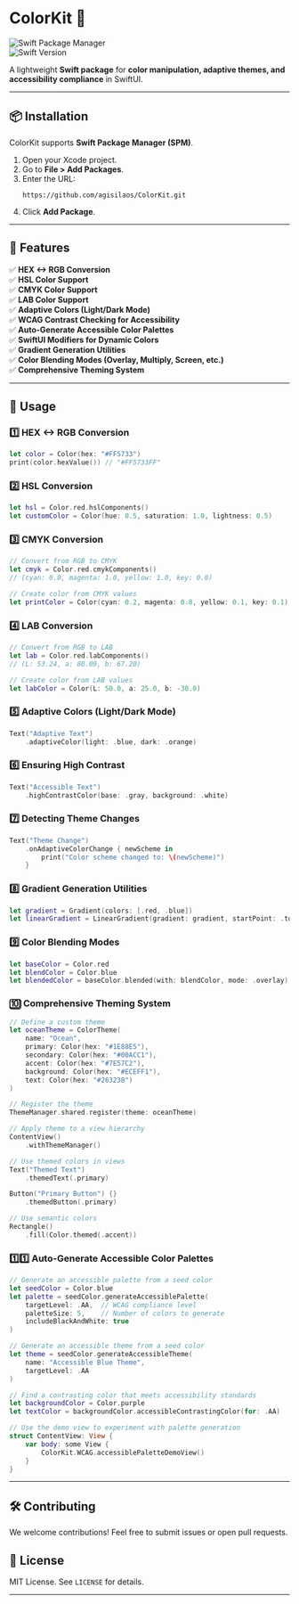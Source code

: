 # **ColorKit 🎨**  
![Swift Package Manager](https://img.shields.io/badge/SPM-Supported-green)  
![Swift Version](https://img.shields.io/badge/Swift-5.5%2B-blue)  

A lightweight **Swift package** for **color manipulation, adaptive themes, and accessibility compliance** in SwiftUI.  

---

## **📦 Installation**  

ColorKit supports **Swift Package Manager (SPM)**.  

1. Open your Xcode project.  
2. Go to **File > Add Packages**.  
3. Enter the URL:  
   ```
   https://github.com/agisilaos/ColorKit.git
   ```
4. Click **Add Package**.  

---

## **🚀 Features**  

✅ **HEX <-> RGB Conversion**  
✅ **HSL Color Support**  
✅ **CMYK Color Support**  
✅ **LAB Color Support**  
✅ **Adaptive Colors (Light/Dark Mode)**  
✅ **WCAG Contrast Checking for Accessibility**  
✅ **Auto-Generate Accessible Color Palettes**  
✅ **SwiftUI Modifiers for Dynamic Colors**  
✅ **Gradient Generation Utilities**  
✅ **Color Blending Modes (Overlay, Multiply, Screen, etc.)**  
✅ **Comprehensive Theming System**  

---

## **🎨 Usage**  

### **1️⃣ HEX <-> RGB Conversion**  
```swift
let color = Color(hex: "#FF5733")
print(color.hexValue()) // "#FF5733FF"
```

### **2️⃣ HSL Conversion**  
```swift
let hsl = Color.red.hslComponents()
let customColor = Color(hue: 0.5, saturation: 1.0, lightness: 0.5)
```

### **3️⃣ CMYK Conversion**  
```swift
// Convert from RGB to CMYK
let cmyk = Color.red.cmykComponents()
// (cyan: 0.0, magenta: 1.0, yellow: 1.0, key: 0.0)

// Create color from CMYK values
let printColor = Color(cyan: 0.2, magenta: 0.8, yellow: 0.1, key: 0.1)
```

### **4️⃣ LAB Conversion**  
```swift
// Convert from RGB to LAB
let lab = Color.red.labComponents()
// (L: 53.24, a: 80.09, b: 67.20)

// Create color from LAB values
let labColor = Color(L: 50.0, a: 25.0, b: -30.0)
```

### **5️⃣ Adaptive Colors (Light/Dark Mode)**  
```swift
Text("Adaptive Text")
    .adaptiveColor(light: .blue, dark: .orange)
```

### **6️⃣ Ensuring High Contrast**  
```swift
Text("Accessible Text")
    .highContrastColor(base: .gray, background: .white)
```

### **7️⃣ Detecting Theme Changes**  
```swift
Text("Theme Change")
    .onAdaptiveColorChange { newScheme in
        print("Color scheme changed to: \(newScheme)")
    }
```

### **8️⃣ Gradient Generation Utilities**  
```swift
let gradient = Gradient(colors: [.red, .blue])
let linearGradient = LinearGradient(gradient: gradient, startPoint: .top, endPoint: .bottom)
```

### **9️⃣ Color Blending Modes**  
```swift
let baseColor = Color.red
let blendColor = Color.blue
let blendedColor = baseColor.blended(with: blendColor, mode: .overlay)
```

### **🔟 Comprehensive Theming System**  
```swift
// Define a custom theme
let oceanTheme = ColorTheme(
    name: "Ocean",
    primary: Color(hex: "#1E88E5"),
    secondary: Color(hex: "#00ACC1"),
    accent: Color(hex: "#7E57C2"),
    background: Color(hex: "#ECEFF1"),
    text: Color(hex: "#263238")
)

// Register the theme
ThemeManager.shared.register(theme: oceanTheme)

// Apply theme to a view hierarchy
ContentView()
    .withThemeManager()

// Use themed colors in views
Text("Themed Text")
    .themedText(.primary)

Button("Primary Button") {}
    .themedButton(.primary)

// Use semantic colors
Rectangle()
    .fill(Color.themed(.accent))
```

### **1️⃣1️⃣ Auto-Generate Accessible Color Palettes**  
```swift
// Generate an accessible palette from a seed color
let seedColor = Color.blue
let palette = seedColor.generateAccessiblePalette(
    targetLevel: .AA,  // WCAG compliance level
    paletteSize: 5,    // Number of colors to generate
    includeBlackAndWhite: true
)

// Generate an accessible theme from a seed color
let theme = seedColor.generateAccessibleTheme(
    name: "Accessible Blue Theme",
    targetLevel: .AA
)

// Find a contrasting color that meets accessibility standards
let backgroundColor = Color.purple
let textColor = backgroundColor.accessibleContrastingColor(for: .AA)

// Use the demo view to experiment with palette generation
struct ContentView: View {
    var body: some View {
        ColorKit.WCAG.accessiblePaletteDemoView()
    }
}
```

---

## **🛠 Contributing**  
We welcome contributions! Feel free to submit issues or open pull requests.  

## **📜 License**  
MIT License. See `LICENSE` for details.  

---
